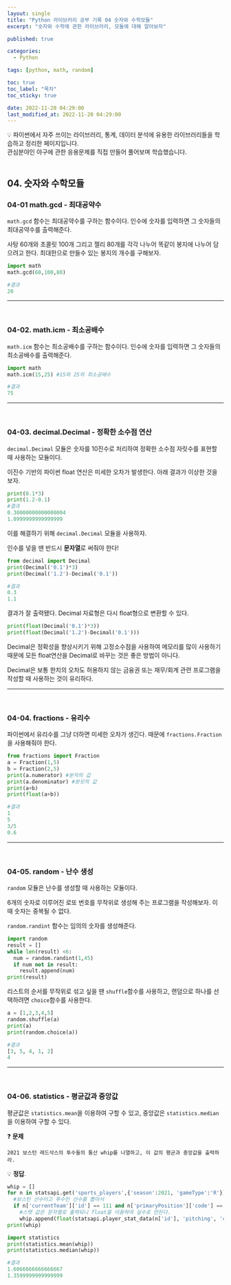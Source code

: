 ```yaml
---
layout: single
title: "Python 라이브러리 공부 기록 04 숫자와 수학모듈"
excerpt: "숫자와 수학에 관한 라이브러리, 모듈에 대해 알아보자"

published: true

categories:
  - Python

tags: [python, math, random]

toc: true
toc_label: "목차"
toc_sticky: true

date: 2022-11-20 04:29:00
last_modified_at: 2022-11-20 04:29:00
---
```


<div class="notice--primary" markdown="1">
💡 
파이썬에서 자주 쓰이는 라이브러리, 통계, 데이터 분석에 유용한 라이브러리들을 학습하고 정리한 페이지입니다.<br>
관심분야인 야구에 관한 응용문제를 직접 만들어 풀어보며 학습했습니다.
</div>

<br>

## 04. 숫자와 수학모듈

### **04-01 math.gcd - 최대공약수**

`math.gcd` 함수는 최대공약수를 구하는 함수이다. 인수에 숫자를 입력하면 그 숫자들의 최대공약수를 출력해준다.

사탕 60개와 초콜릿 100개 그리고 젤리 80개를 각각 나누어 똑같이 봉지에 나누어 담으려고 한다. 최대한으로 만들수 있는 봉지의 개수를 구해보자.

```python
import math
math.gcd(60,100,80)

#결과
20
```

---

<br>

### **04-02. math.icm - 최소공배수**

`math.icm` 함수는 최소공배수를 구하는 함수이다. 인수에 숫자를 입력하면 그 숫자들의 최소공배수를 출력해준다.

```python
import math
math.icm(15,25) #15와 25의 최소공배수

#결과
75

```

---

<br>

### **04-03. decimal.Decimal -  정확한 소수점 연산**

`decimal.Decimal` 모듈은 숫자를 10진수로 처리하여 정확한 소수점 자릿수를 표현할 때 사용하는 모듈이다.

이진수 기반의 파이썬 float 연산은 미세한 오차가 발생한다. 아래 결과가 이상한 것을 보자.

```python
print(0.1*3)
print(1.2-0.1)
#결과
0.30000000000000004
1.0999999999999999
```

이를 해결하기 위해 `decimal.Decimal` 모듈을 사용하자. 

인수를 넣을 땐 반드시 **문자열**로 써줘야 한다!

```python
from decimal import Decimal
print(Decimal('0.1')*3)
print(Decimal('1.2')-Decimal('0.1'))

#결과
0.3
1.1
```

결과가 잘 출력됐다. Decimal 자료형은 다시 float형으로 변환할 수 있다.

```python
print(float(Decimal('0.1')*3))
print(float(Decimal('1.2')-Decimal('0.1')))
```

Decimal은 정확성을 향상시키기 위해 고정소수점을 사용하여 메모리를 많이 사용하기 때문에 모든 float연산을 Decimal로 바꾸는 것은 좋은 방법이 아니다. 

Decimal은 보통 한치의 오차도 허용하지 않는 금융권 또는 재무/회계 관련 프로그램을 작성할 때 사용하는 것이 유리하다.

---

<br>

### **04-04. fractions - 유리수**

파이썬에서 유리수를 그냥 더하면 미세한 오차가 생긴다. 때문에 `fractions.Fraction`을 사용해줘야 한다.

```python
from fractions import Fraction
a = Fraction(1,5)
b = Fraction(2,5)
print(a.numerator) #분자의 값
print(a.denominator) #분모의 값
print(a+b)
print(float(a+b))

#결과
1
5
3/5
0.6
```

---

<br>

### **04-05. random - 난수 생성**

`random` 모듈은 난수를 생성할 때 사용하는 모듈이다. 

6개의 숫자로 이루어진 로또 번호를 무작위로 생성해 주는 프로그램을 작성해보자. 이 때 숫자는 중복될 수 없다.

`random.randint` 함수는 임의의 숫자를 생성해준다.

```python
import random
result = []
while len(result) <6:
  num = random.randint(1,45)
  if num not in result:
    result.append(num)
print(result)
```

리스트의 순서를 무작위로 섞고 싶을 땐 `shuffle`함수를 사용하고, 랜덤으로 하나를 선택하려면 `choice`함수를 사용한다.

```python
a = [1,2,3,4,5]
random.shuffle(a)
print(a)
print(random.choice(a))

#결과
[3, 5, 4, 1, 2]
4
```

---

<br>

### 04-06. statistics - 평균값과 중앙값

평균값은 `statistics.mean`을 이용하여 구할 수 있고, 중앙값은 `statistics.median`을 이용하여 구할 수 있다.

❓ **문제**
```
2021 보스턴 레드삭스의 투수들의 통산 whip를 나열하고, 이 값의 평균과 중앙값을 출력하라.
```
💡 **정답**.


```python
whip = []
for n in statsapi.get('sports_players',{'season':2021, 'gameType':'R'})['people']:
  #보스턴 선수이고 투수인 선수를 뽑아서
  if n['currentTeam']['id'] == 111 and n['primaryPosition']['code'] =='1':
    #스탯 값은 문자열로 출력되니 float을 이용하여 실수로 만든다.
    whip.append(float(statsapi.player_stat_data(n['id'], 'pitching', 'career')['stats'][0]['stats']['whip'])) 
print(whip)

import statistics
print(statistics.mean(whip))
print(statistics.median(whip))

#결과
1.6066666666666667
1.3599999999999999
```
<br>